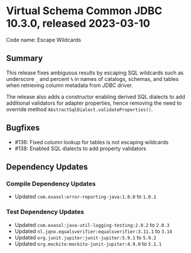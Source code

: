 # Virtual Schema Common JDBC 10.3.0, released 2023-03-10

Code name: Escape Wildcards

## Summary

This release fixes ambiguous results by escaping SQL wildcards such as underscore `_` and percent `%` in names of catalogs, schemas, and tables when retrieving column metadata from JDBC driver.

The release also adds a constructor enabling derived SQL dialects to add additional validators for adapter properties, hence removing the need to override method `AbstractSqlDialect.validateProperties()`.

## Bugfixes

* #136: Fixed column lookup for tables is not escaping wildcards
* #138: Enabled SQL dialects to add property validators

## Dependency Updates

### Compile Dependency Updates

* Updated `com.exasol:error-reporting-java:1.0.0` to `1.0.1`

### Test Dependency Updates

* Updated `com.exasol:java-util-logging-testing:2.0.2` to `2.0.3`
* Updated `nl.jqno.equalsverifier:equalsverifier:3.11.1` to `3.14`
* Updated `org.junit.jupiter:junit-jupiter:5.9.1` to `5.9.2`
* Updated `org.mockito:mockito-junit-jupiter:4.9.0` to `5.1.1`
